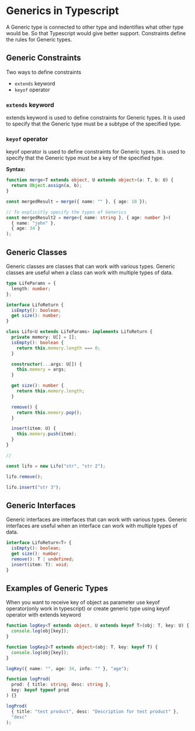 # Generics in Typescript

A Generic type is connected to other type and indentifies what other type would be. So that Typescript would give better support. Constraints define the rules for Generic types.

## Generic Constraints

Two ways to define constraints

- `extends` keyword
- `keyof` operator

### `extends` keyword

extends keyword is used to define constraints for Generic types. It is used to specify that the Generic type must be a subtype of the specified type.

### `keyof` operator

keyof operator is used to define constraints for Generic types. It is used to specify that the Generic type must be a key of the specified type.

**Syntax:**

```ts
function merge<T extends object, U extends object>(a: T, b: U) {
  return Object.assign(a, b);
}

const mergedResult = merge({ name: "" }, { age: 18 });

// To explicitly specify the types of Generics
const mergedResult2 = merge<{ name: string }, { age: number }>(
  { name: "john" },
  { age: 34 }
);
```

## Generic Classes

Generic classes are classes that can work with various types. Generic classes are useful when a class can work with multiple types of data.

```ts
type LifeParams = {
  length: number;
};

interface LifoReturn {
  isEmpty(): boolean;
  get size(): number;
}

class Lifo<U extends LifeParams> implements LifoReturn {
  private memory: U[] = [];
  isEmpty(): boolean {
    return this.memory.length === 0;
  }

  constructor(...args: U[]) {
    this.memory = args;
  }

  get size(): number {
    return this.memory.length;
  }

  remove() {
    return this.memory.pop();
  }

  insert(item: U) {
    this.memory.push(item);
  }
}

//

const lifo = new Lifo("str", "str 2");

lifo.remove();

lifo.insert("str 3");
```

## Generic Interfaces

Generic interfaces are interfaces that can work with various types. Generic interfaces are useful when an interface can work with multiple types of data.

```ts
interface LifoReturn<T> {
  isEmpty(): boolean;
  get size(): number;
  remove(): T | undefined;
  insert(item: T): void;
}
```

## Examples of Generic Types

When you want to receive key of object as parameter use keyof operator(only work in typescript) or create generic type using keyof operator with extends keyword

```ts
function logKey<T extends object, U extends keyof T>(obj: T, key: U) {
  console.log(obj[key]);
}

function logKey2<T extends object>(obj: T, key: keyof T) {
  console.log(obj[key]);
}

logKey({ name: "", age: 34, info: "" }, "age");

function logProd(
  prod: { title: string; desc: string },
  key: keyof typeof prod
) {}

logProd(
  { title: "test product", desc: "Description for test product" },
  "desc"
);
```
